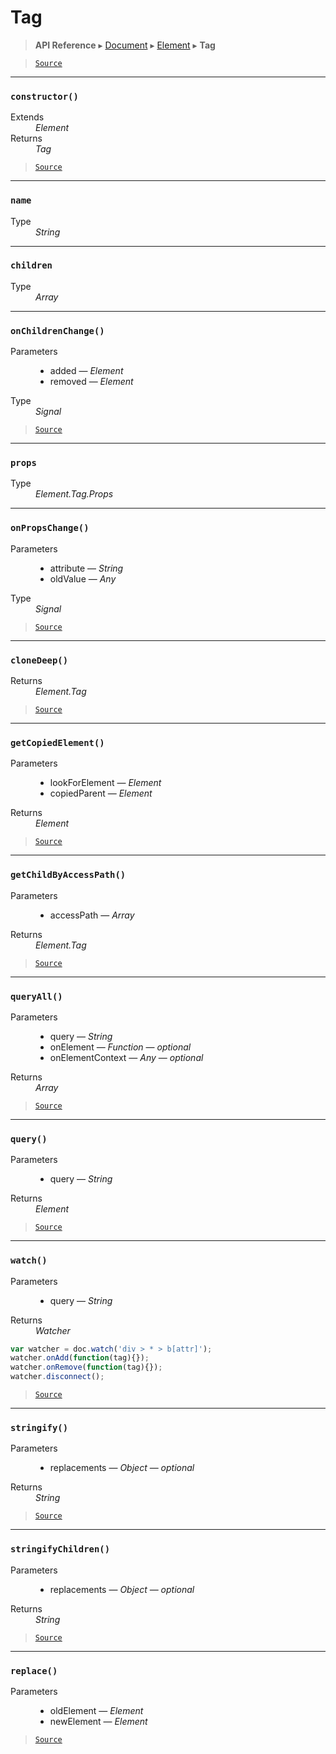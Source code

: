 # Tag

> **API Reference** ▸ [Document](/api/document.md) ▸ [Element](/api/document-element.md) ▸ **Tag**

<!-- toc -->

> [`Source`](https://github.com/Neft-io/neft/blob/214bc7eaad621898160a3fcef3785f39f21aa083/src/document/element/element/tag.litcoffee)


* * * 

### `constructor()`

<dl><dt>Extends</dt><dd><i>Element</i></dd><dt>Returns</dt><dd><i>Tag</i></dd></dl>


> [`Source`](https://github.com/Neft-io/neft/blob/214bc7eaad621898160a3fcef3785f39f21aa083/src/document/element/element/tag.litcoffee#tag-tagconstructor--element)


* * * 

### `name`

<dl><dt>Type</dt><dd><i>String</i></dd></dl>


* * * 

### `children`

<dl><dt>Type</dt><dd><i>Array</i></dd></dl>


* * * 

### `onChildrenChange()`

<dl><dt>Parameters</dt><dd><ul><li>added — <i>Element</i></li><li>removed — <i>Element</i></li></ul></dd><dt>Type</dt><dd><i>Signal</i></dd></dl>


> [`Source`](https://github.com/Neft-io/neft/blob/214bc7eaad621898160a3fcef3785f39f21aa083/src/document/element/element/tag.litcoffee#signal-tagonchildrenchangeelement-added-element-removed)


* * * 

### `props`

<dl><dt>Type</dt><dd><i>Element.Tag.Props</i></dd></dl>


* * * 

### `onPropsChange()`

<dl><dt>Parameters</dt><dd><ul><li>attribute — <i>String</i></li><li>oldValue — <i>Any</i></li></ul></dd><dt>Type</dt><dd><i>Signal</i></dd></dl>


> [`Source`](https://github.com/Neft-io/neft/blob/214bc7eaad621898160a3fcef3785f39f21aa083/src/document/element/element/tag.litcoffee#signal-tagonpropschangestring-attribute-any-oldvalue)


* * * 

### `cloneDeep()`

<dl><dt>Returns</dt><dd><i>Element.Tag</i></dd></dl>


> [`Source`](https://github.com/Neft-io/neft/blob/214bc7eaad621898160a3fcef3785f39f21aa083/src/document/element/element/tag.litcoffee#elementtag-tagclonedeep)


* * * 

### `getCopiedElement()`

<dl><dt>Parameters</dt><dd><ul><li>lookForElement — <i>Element</i></li><li>copiedParent — <i>Element</i></li></ul></dd><dt>Returns</dt><dd><i>Element</i></dd></dl>


> [`Source`](https://github.com/Neft-io/neft/blob/214bc7eaad621898160a3fcef3785f39f21aa083/src/document/element/element/tag.litcoffee#element-taggetcopiedelementelement-lookforelement-element-copiedparent)


* * * 

### `getChildByAccessPath()`

<dl><dt>Parameters</dt><dd><ul><li>accessPath — <i>Array</i></li></ul></dd><dt>Returns</dt><dd><i>Element.Tag</i></dd></dl>


> [`Source`](https://github.com/Neft-io/neft/blob/214bc7eaad621898160a3fcef3785f39f21aa083/src/document/element/element/tag.litcoffee#elementtag-taggetchildbyaccesspatharray-accesspath)


* * * 

### `queryAll()`

<dl><dt>Parameters</dt><dd><ul><li>query — <i>String</i></li><li>onElement — <i>Function</i> — <i>optional</i></li><li>onElementContext — <i>Any</i> — <i>optional</i></li></ul></dd><dt>Returns</dt><dd><i>Array</i></dd></dl>


> [`Source`](https://github.com/Neft-io/neft/blob/214bc7eaad621898160a3fcef3785f39f21aa083/src/document/element/element/tag.litcoffee#array-tagqueryallstring-query-function-onelement-any-onelementcontext)


* * * 

### `query()`

<dl><dt>Parameters</dt><dd><ul><li>query — <i>String</i></li></ul></dd><dt>Returns</dt><dd><i>Element</i></dd></dl>


> [`Source`](https://github.com/Neft-io/neft/blob/214bc7eaad621898160a3fcef3785f39f21aa083/src/document/element/element/tag.litcoffee#element-tagquerystring-query)


* * * 

### `watch()`

<dl><dt>Parameters</dt><dd><ul><li>query — <i>String</i></li></ul></dd><dt>Returns</dt><dd><i>Watcher</i></dd></dl>

```javascript
var watcher = doc.watch('div > * > b[attr]');
watcher.onAdd(function(tag){});
watcher.onRemove(function(tag){});
watcher.disconnect();
```


> [`Source`](https://github.com/Neft-io/neft/blob/214bc7eaad621898160a3fcef3785f39f21aa083/src/document/element/element/tag.litcoffee#watcher-tagwatchstring-query)


* * * 

### `stringify()`

<dl><dt>Parameters</dt><dd><ul><li>replacements — <i>Object</i> — <i>optional</i></li></ul></dd><dt>Returns</dt><dd><i>String</i></dd></dl>


> [`Source`](https://github.com/Neft-io/neft/blob/214bc7eaad621898160a3fcef3785f39f21aa083/src/document/element/element/tag.litcoffee#string-tagstringifyobject-replacements)


* * * 

### `stringifyChildren()`

<dl><dt>Parameters</dt><dd><ul><li>replacements — <i>Object</i> — <i>optional</i></li></ul></dd><dt>Returns</dt><dd><i>String</i></dd></dl>


> [`Source`](https://github.com/Neft-io/neft/blob/214bc7eaad621898160a3fcef3785f39f21aa083/src/document/element/element/tag.litcoffee#string-tagstringifychildrenobject-replacements)


* * * 

### `replace()`

<dl><dt>Parameters</dt><dd><ul><li>oldElement — <i>Element</i></li><li>newElement — <i>Element</i></li></ul></dd></dl>


> [`Source`](https://github.com/Neft-io/neft/blob/214bc7eaad621898160a3fcef3785f39f21aa083/src/document/element/element/tag.litcoffee#tagreplaceelement-oldelement-element-newelement)

